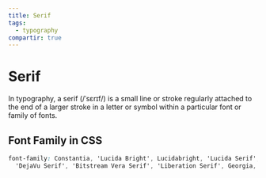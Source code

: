 ```yaml
---
title: Serif
tags:
  - typography
compartir: true
---
```


# Serif

In typography, a serif (/ˈsɛrɪf/) is a small line or stroke regularly attached to the end of a larger stroke in a letter or symbol within a particular font or family of fonts.

## Font Family in CSS

```css
font-family: Constantia, 'Lucida Bright', Lucidabright, 'Lucida Serif', Lucida,
  'DejaVu Serif', 'Bitstream Vera Serif', 'Liberation Serif', Georgia, serif;
```
